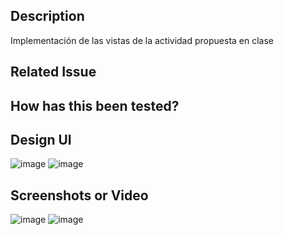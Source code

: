 ## Description
Implementación de las vistas de la actividad propuesta en clase

## Related Issue
<!-- Please link to the issue here: -->

## How has this been tested?
<!-- Please, describe in detail how you tested your changes -->

## Design UI
![image](https://user-images.githubusercontent.com/51322166/138496497-a5d9fde4-3399-4e82-9f73-f5ad5b0a91d7.png)
![image](https://user-images.githubusercontent.com/51322166/138496527-f85538e2-18e1-4901-9c9e-cfc39a2e54f4.png)


## Screenshots or Video
![image](https://user-images.githubusercontent.com/51322166/138496564-6dd8e971-0def-4f7c-a252-4c0e2924451b.png)
![image](https://user-images.githubusercontent.com/51322166/138496612-19ab662b-da77-4629-8e0f-6174d54e31a2.png)
